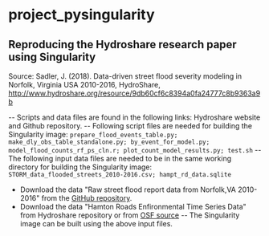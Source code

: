 # project_pysingularity
## Reproducing the Hydroshare research paper using Singularity

Source: Sadler, J. (2018). Data-driven street flood severity modeling in Norfolk, Virginia USA 2010-2016, HydroShare, http://www.hydroshare.org/resource/9db60cf6c8394a0fa24777c8b9363a9b

-- Scripts and data files are found in the following links:
Hydroshare website and Github repository.
-- Following script files are needed for building the Singularity image:
```prepare_flood_events_table.py; make_dly_obs_table_standalone.py; by_event_for_model.py; model_flood_counts_rf_ps_cln.r; plot_count_model_results.py; test.sh```
-- The following input data files are needed to be in the same working directory for building the Singularity image:
```STORM_data_flooded_streets_2010-2016.csv; hampt_rd_data.sqlite```
  - Download the data "Raw street flood report data from Norfolk,VA 2010-2016" from the [GitHub repository](https://github.com/Hydrocarpentry/reproduced_data/blob/master/STORM_data_flooded_streets_2010-2016.csv). 
  - Download the data "Hamton Roads Enfironmental Time Series Data" from Hydroshare repository or from [OSF source](https://osf.io/mr7jx/?action=download)
-- The Singularity image can be built using the above input files.
